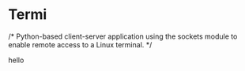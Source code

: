 # Termi 

/* Python-based client-server application using the sockets module to enable remote access to a Linux terminal. */

hello
